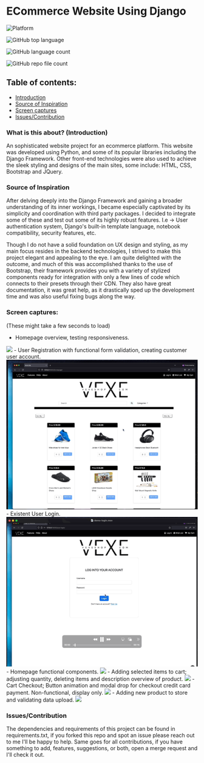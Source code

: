 # ECommerce Website Using Django


![Platform](https://img.shields.io/badge/platform-browser%20%7C%20PWA%20%7C%20windows%20%7C%20macos%20%7C%20linux-lightgrey)

![GitHub top language](https://img.shields.io/github/languages/top/JorgeAlvarez21/ECommerceApp)

![GitHub language count](https://img.shields.io/github/languages/count/JorgeAlvarez21/ECommerceApp)

![GitHub repo file count](https://img.shields.io/github/directory-file-count/JorgeAlvarez21/ECommerceApp?color=ry)


## Table of contents:
- [Introduction](#what-is-this-about-introduction)
- [Source of Inspiration](#source-of-inspiration)
- [Screen captures](#screen-captures)
- [Issues/Contribution](#issuescontribution)


### What is this about? (Introduction)

An sophisticated website project for an ecommerce platform. This website was developed using Python, and some of its popular libraries 
including the Django Framework. Other front-end technologies were also used to achieve the sleek styling and designs of the main sites,
 some include: HTML, CSS, Bootstrap and JQuery.

### Source of Inspiration

After delving deeply into the Django Framework and gaining a broader understanding of its inner workings, I became especially captivated by its simplicity and coordination
 with third party packages. I decided to integrate some of these and test out some of its highly robust features. I.e -> User authentication system, Django's built-in
 template language, notebook compatibility, security features, etc. 

Though I do not have a solid foundation on UX design and styling, as my main focus resides in the backend technologies, I strived to make this project elegant and appealing to the eye. I am quite delighted with the outcome, and much of this was accomplished thanks to the use of Bootstrap, their framework provides you with a variety of stylized components ready for integration with only a few lines of code which connects to their presets through their CDN. They also have great documentation, it was great help, as it drastically sped up the development time and was also useful fixing bugs along the way.


### Screen captures:
(These might take a few seconds to load)
- Homepage overview, testing responsiveness.
<img src="media/demo-docs/demo-homepage.gif">
- User Registration with functional form validation, creating customer user account.
<img src="media/demo-docs/demo-signup-.gif">
- Existent User Login.
<img src="media/demo-docs/demo-login-.gif">
- Homepage functional components.
<img src="media/demo-docs/demo-homepage-functional-.gif">
- Adding selected items to cart; adjusting quantity, deleting items and description overview of product.
<img src="media/demo-docs/demo-cart2-.gif">
- Cart Checkout; Button animation and modal drop for checkout credit card payment. Non-functional, display only.
<img src="media/demo-docs/demo-checkout-.gif">
- Adding new product to store and validating data upload.
<img src="media/demo-docs/demo-add-prod-.gif">

### Issues/Contribution

The dependencies and requirements of this project can be found in requirements.txt, if you forked this repo and spot an issue please reach out to me I'll be happy to help. Same goes for all contributions, if you have something to add, features, suggestions, or both, open a merge request and I'll check it out.
